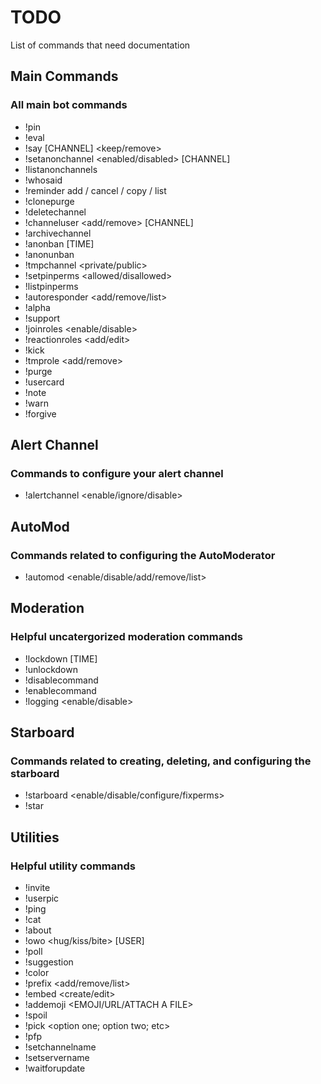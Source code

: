 # TODO

List of commands that need documentation

## Main Commands

### All main bot commands

- !pin <MESSAGE>
- !eval
- !say [CHANNEL] <keep/remove> <TEXT>
- !setanonchannel <enabled/disabled> [CHANNEL]
- !listanonchannels
- !whosaid <ID>
- !reminder add <DURATION> <TEXT> / cancel <ID> / copy <ID> / list
- !clonepurge
- !deletechannel
- !channeluser <add/remove> <USER> [CHANNEL]
- !archivechannel <ROLE>
- !anonban <USER> [TIME]
- !anonunban <USER>
- !tmpchannel <NAME> <DURATION> <private/public>
- !setpinperms <allowed/disallowed> <ROLE>
- !listpinperms
- !autoresponder <add/remove/list>
- !alpha <TEXT>
- !support
- !joinroles <enable/disable>
- !reactionroles <add/edit>
- !kick <USER>
- !tmprole <add/remove> <USER> <ROLE> <DURATION>
- !purge <COUNT>
- !usercard <USER>
- !note <USER> <REASON>
- !warn <USER> <REASON>
- !forgive

## Alert Channel

### Commands to configure your alert channel

- !alertchannel <enable/ignore/disable>

## AutoMod

### Commands related to configuring the AutoModerator

- !automod <enable/disable/add/remove/list>

## Moderation

### Helpful uncatergorized moderation commands

- !lockdown [TIME]
- !unlockdown <CHANNEL>
- !disablecommand <COMMAND>
- !enablecommand <COMMAND>
- !logging <enable/disable>

## Starboard

### Commands related to creating, deleting, and configuring the starboard

- !starboard <enable/disable/configure/fixperms>
- !star <random>

## Utilities

### Helpful utility commands

- !invite
- !userpic
- !ping
- !cat
- !about
- !owo <hug/kiss/bite> [USER]
- !poll <TEXT>
- !suggestion
- !color <COLOR>
- !prefix <add/remove/list>
- !embed <create/edit>
- !addemoji <NAME> <EMOJI/URL/ATTACH A FILE>
- !spoil <TEXT>
- !pick <option one; option two; etc>
- !pfp <USER>
- !setchannelname <NAME>
- !setservername <NAME>
- !waitforupdate
